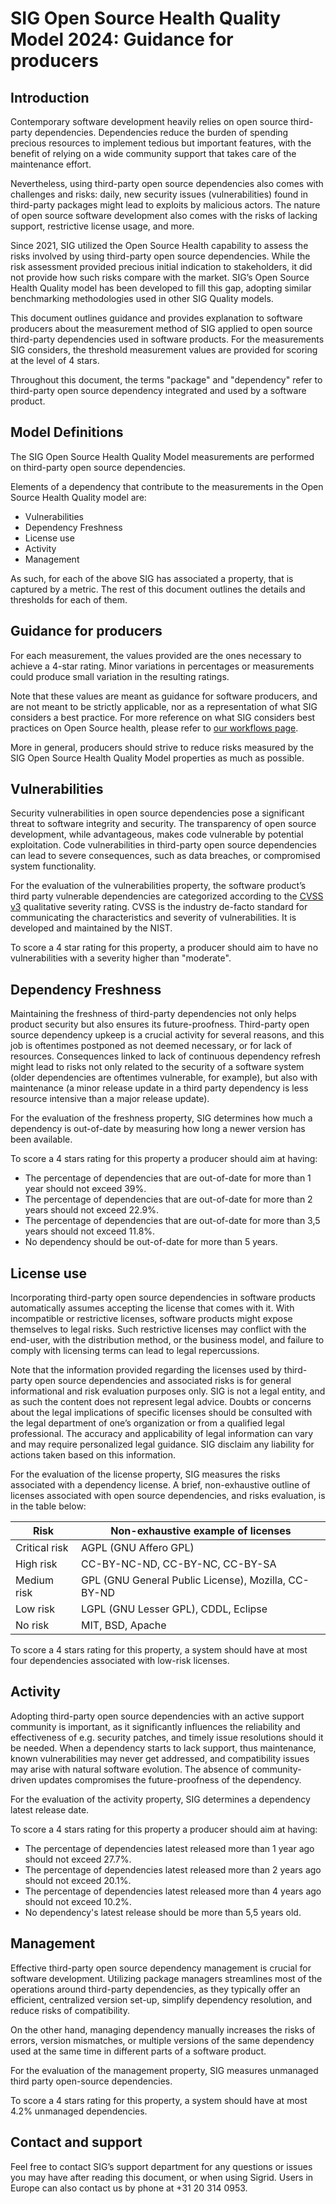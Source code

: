 SIG Open Source Health Quality Model 2024: Guidance for producers
=================================================================

## Introduction

Contemporary software development heavily relies on open source
third-party dependencies. Dependencies reduce the burden of spending
precious resources to implement tedious but important features, with the
benefit of relying on a wide community support that takes care of the
maintenance effort.

Nevertheless, using third-party open source dependencies also comes with
challenges and risks: daily, new security issues (vulnerabilities) found
in third-party packages might lead to exploits by malicious actors. The
nature of open source software development also comes with the risks of
lacking support, restrictive license usage, and more.

Since 2021, SIG utilized the Open Source Health capability to assess the
risks involved by using third-party open source dependencies. While the
risk assessment provided precious initial indication to stakeholders, it
did not provide how such risks compare with the market. SIG’s Open
Source Health Quality model has been developed to fill this gap,
adopting similar benchmarking methodologies used in other SIG Quality
models.

This document outlines guidance and provides explanation to software
producers about the measurement method of SIG applied to open source
third-party dependencies used in software products. For the measurements
SIG considers, the threshold measurement values are provided for scoring
at the level of 4 stars.

Throughout this document, the terms "package" and "dependency" refer to
third-party open source dependency integrated and used by a software
product.

## Model Definitions

The SIG Open Source Health Quality Model measurements are performed on
third-party open source dependencies.

Elements of a dependency that contribute to the measurements in the Open
Source Health Quality model are:

- Vulnerabilities
- Dependency Freshness
- License use
- Activity
- Management

As such, for each of the above SIG has associated a property, that is
captured by a metric. The rest of this document outlines the details and
thresholds for each of them.

## Guidance for producers

For each measurement, the values provided are the ones necessary to achieve
a 4-star rating. Minor variations in percentages or measurements could
produce small variation in the resulting ratings.

Note that these values are meant as guidance for software producers, and
are not meant to be strictly applicable, nor as a representation of what
SIG considers a best practice. For more reference on what SIG considers best
practices on Open Source health, please refer to 
[our workflows page](../../workflows/best-practices-osh.md).

More in general, producers should strive to reduce risks measured by the
SIG Open Source Health Quality Model properties as much as possible.

## Vulnerabilities

Security vulnerabilities in open source dependencies pose a significant
threat to software integrity and security. The transparency of open
source development, while advantageous, makes code vulnerable by
potential exploitation. Code vulnerabilities in third-party open source
dependencies can lead to severe consequences, such as data breaches, or
compromised system functionality.

For the evaluation of the vulnerabilities property, the software
product’s third party vulnerable dependencies are categorized according
to the [CVSS v3](https://nvd.nist.gov/vuln-metrics/cvss) qualitative severity 
rating. CVSS is the industry de-facto standard for communicating the 
characteristics and severity of vulnerabilities. 
It is developed and maintained by the NIST.

To score a 4 star rating for this property, a producer should aim to have no vulnerabilities with a severity higher than "moderate". 

## Dependency Freshness

Maintaining the freshness of third-party dependencies not only helps
product security but also ensures its future-proofness. Third-party open
source dependency upkeep is a crucial activity for several reasons, and
this job is oftentimes postponed as not deemed necessary, or for lack of
resources. Consequences linked to lack of continuous dependency refresh
might lead to risks not only related to the security of a software
system (older dependencies are oftentimes vulnerable, for example), but
also with maintenance (a minor release update in a third party
dependency is less resource intensive than a major release update).

For the evaluation of the freshness property, SIG determines how much a
dependency is out-of-date by measuring how long a newer version has been
available.

To score a 4 stars rating for this property a producer should aim at
having:

- The percentage of dependencies that are out-of-date for more than 1
year should not exceed 39%.
- The percentage of dependencies that are out-of-date for more than 2
years should not exceed 22.9%.
- The percentage of dependencies that are out-of-date for more than 3,5
years should not exceed 11.8%.
- No dependency should be out-of-date for more than 5 years. 

## License use

Incorporating third-party open source dependencies in software products
automatically assumes accepting the license that comes with it. With
incompatible or restrictive licenses, software products might expose
themselves to legal risks. Such restrictive licenses may conflict with
the end-user, with the distribution method, or the business model, and
failure to comply with licensing terms can lead to legal repercussions.

Note that the information provided regarding the licenses used by
third-party open source dependencies and associated risks is for general
informational and risk evaluation purposes only. SIG is not a legal
entity, and as such the content does not represent legal advice. Doubts
or concerns about the legal implications of specific licenses should be
consulted with the legal department of one’s organization or from a
qualified legal professional. The accuracy and applicability of legal
information can vary and may require personalized legal guidance. SIG
disclaim any liability for actions taken based on this information.

For the evaluation of the license property, SIG measures the risks
associated with a dependency license. A brief, non-exhaustive outline of
licenses associated with open source dependencies, and risks evaluation,
is in the table below:

| Risk           | Non-exhaustive example of licenses                         |
|----------------|------------------------------------------------------------|
| Critical risk  | AGPL (GNU Affero GPL)                                      |
| High risk      | CC-BY-NC-ND, CC-BY-NC, CC-BY-SA                            |
| Medium risk    | GPL (GNU General Public License), Mozilla, CC-BY-ND        |
| Low risk       | LGPL (GNU Lesser GPL), CDDL, Eclipse                       |
| No risk        | MIT, BSD, Apache                                           |

To score a 4 stars rating for this property, a system should have at
most four dependencies associated with low-risk licenses.

## Activity

Adopting third-party open source dependencies with an active support
community is important, as it significantly influences the reliability
and effectiveness of e.g. security patches, and timely issue resolutions
should it be needed. When a dependency starts to lack support, thus
maintenance, known vulnerabilities may never get addressed, and
compatibility issues may arise with natural software evolution. The
absence of community-driven updates compromises the future-proofness of
the dependency.

For the evaluation of the activity property, SIG determines a dependency
latest release date.

To score a 4 stars rating for this property a producer should aim at
having:

- The percentage of dependencies latest released more than 1 year ago
should not exceed 27.7%.
- The percentage of dependencies latest released more than 2 years ago
should not exceed 20.1%.
- The percentage of dependencies latest released more than 4 years ago
should not exceed 10.2%.
- No dependency's latest release should be more than 5,5 years old.

## Management

Effective third-party open source dependency management is crucial for
software development. Utilizing package managers streamlines most of the
operations around third-party dependencies, as they typically offer an
efficient, centralized version set-up, simplify dependency resolution,
and reduce risks of compatibility.

On the other hand, managing dependency manually increases the risks of
errors, version mismatches, or multiple versions of the same dependency
used at the same time in different parts of a software product.

For the evaluation of the management property, SIG measures unmanaged
third party open-source dependencies.

To score a 4 stars rating for this property, a system should have at
most 4.2% unmanaged dependencies.

## Contact and support

Feel free to contact SIG’s support department for any questions or issues 
you may have after reading this document, or when using Sigrid. 
Users in Europe can also contact us by phone at +31 20 314 0953.


